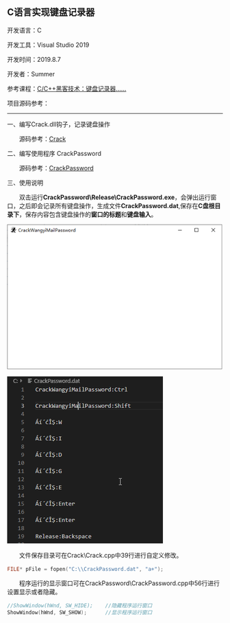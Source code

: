 ## C语言实现键盘记录器
开发语言：C

开发工具：Visual Studio 2019

开发时间：2019.8.7

开发者：Summer

参考课程：[C/C++黑客技术：键盘记录器……](https://www.bilibili.com/video/av56195928?from=search&seid=8623392146810887085)

项目源码参考：

***

一、编写Crack.dll钩子，记录键盘操作

&emsp;&emsp;源码参考：[Crack]()

二、编写使用程序 CrackPassword

&emsp;&emsp;源码参考：[CrackPassword]()

三、使用说明

&emsp;&emsp;双击运行**CrackPassword\Release\CrackPassword.exe**，会弹出运行窗口，之后即会记录所有键盘操作，生成文件**CrackPassword.dat**,保存在**C盘根目录下**，保存内容包含键盘操作的**窗口的标题**和**键盘输入**。

![Alt](runWidget.png#pic_center)

![Alt](saveFile.png#pic_center)

&emsp;&emsp;文件保存目录可在Crack\Crack.cpp中39行进行自定义修改。
```c
FILE* pFile = fopen("C:\\CrackPassword.dat", "a+");
```

&emsp;&emsp;程序运行的显示窗口可在CrackPassword\CrackPassword.cpp中56行进行设置显示或者隐藏。
```c
//ShowWindow(hWnd, SW_HIDE);	//隐藏程序运行窗口
ShowWindow(hWnd, SW_SHOW);		//显示程序运行窗口
```